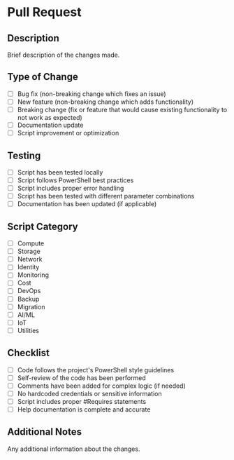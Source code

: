 # Pull Request

## Description
Brief description of the changes made.

## Type of Change
- [ ] Bug fix (non-breaking change which fixes an issue)
- [ ] New feature (non-breaking change which adds functionality)
- [ ] Breaking change (fix or feature that would cause existing functionality to not work as expected)
- [ ] Documentation update
- [ ] Script improvement or optimization

## Testing
- [ ] Script has been tested locally
- [ ] Script follows PowerShell best practices
- [ ] Script includes proper error handling
- [ ] Script has been tested with different parameter combinations
- [ ] Documentation has been updated (if applicable)

## Script Category
- [ ] Compute
- [ ] Storage
- [ ] Network
- [ ] Identity
- [ ] Monitoring
- [ ] Cost
- [ ] DevOps
- [ ] Backup
- [ ] Migration
- [ ] AI/ML
- [ ] IoT
- [ ] Utilities

## Checklist
- [ ] Code follows the project's PowerShell style guidelines
- [ ] Self-review of the code has been performed
- [ ] Comments have been added for complex logic (if needed)
- [ ] No hardcoded credentials or sensitive information
- [ ] Script includes proper #Requires statements
- [ ] Help documentation is complete and accurate

## Additional Notes
Any additional information about the changes.